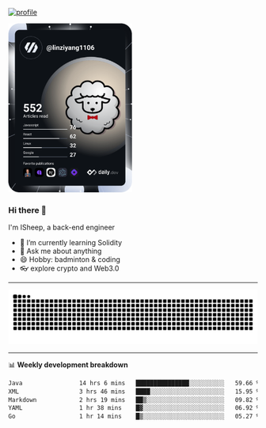 [![profile](https://user-images.githubusercontent.com/54968314/208005045-e4b42f3b-833d-4242-bfcc-e764865553a2.svg)](https://www.calligrapher.ai/)

<a href="https://app.daily.dev/linziyang1106"><img src="/devcard.png" width="250" alt="ISheep's Dev Card"/></a>

### Hi there 🐏

I'm ISheep, a back-end engineer

- 🔭 I’m currently learning Solidity
- 💬 Ask me about anything
- 😄 Hobby: badminton & coding
- 👓 explore crypto and Web3.0

-------

![](https://raw.githubusercontent.com/ISheepp/ISheepp/output/github-contribution-grid-snake.svg)

-------

📊 **Weekly development breakdown**
<!--START_SECTION:waka-->

```txt
Java                14 hrs 6 mins   ███████████████░░░░░░░░░░   59.66 %
XML                 3 hrs 46 mins   ████░░░░░░░░░░░░░░░░░░░░░   15.95 %
Markdown            2 hrs 19 mins   ██▒░░░░░░░░░░░░░░░░░░░░░░   09.82 %
YAML                1 hr 38 mins    █▓░░░░░░░░░░░░░░░░░░░░░░░   06.92 %
Go                  1 hr 14 mins    █▒░░░░░░░░░░░░░░░░░░░░░░░   05.27 %
```

<!--END_SECTION:waka-->
